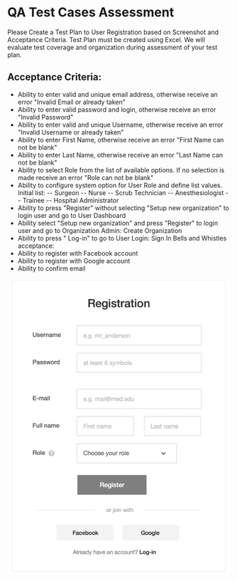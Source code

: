 # QA Test Cases Assessment

Please Create a Test Plan to User Registration based on Screenshot and Acceptance Criteria.
Test Plan must be created using Excel. We will evaluate test coverage and organization
during assessment of your test plan.

## Acceptance Criteria:

- Ability to enter valid and unique email address, otherwise receive an error "Invalid Email or already taken"
- Ability to enter valid password and login, otherwise receive an error "Invalid Password"
- Ability to enter valid and unique Username, otherwise receive an error "Invalid Username or already taken"
- Ability to enter First Name, otherwise receive an error "First Name can not be blank"
- Ability to enter Last Name, otherwise receive an error "Last Name can not be blank"
- Ability to select Role from the list of available options. If no selection is made receive an error "Role can not be blank"
- Ability to configure system option for User Role and define list values. Initial list:
-- Surgeon
-- Nurse
-- Scrub Technician
-- Anesthesiologist
-- Trainee
-- Hospital Administrator
- Ability to press "Register" without selecting "Setup new organization" to login user and go to User Dashboard
- Ability select "Setup new organization" and press "Register" to login user and go to Organization Admin: Create
Organization
- Ability to press " Log-in" to go to User Login: Sign In
Bells and Whistles acceptance:
- Ability to register with Facebook account
- Ability to register with Google account
- Ability to confirm email

![Registration.png](Registration.png)
